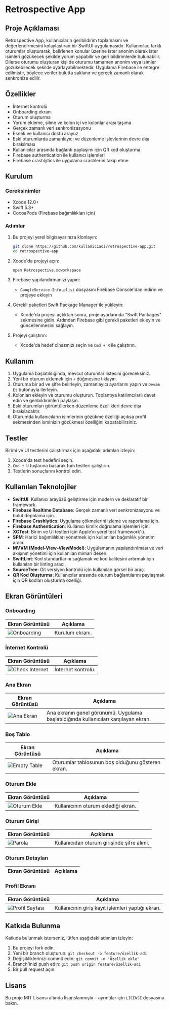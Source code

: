 # Retrospective App

## Proje Açıklaması
Retrospective App, kullanıcıların geribildirim toplamasını ve değerlendirmesini kolaylaştıran bir SwiftUI uygulamasıdır. Kullanıcılar, farklı oturumlar oluşturarak, belirlenen konular üzerine ister anonim olarak ister isimleri gözükecek şekilde yorum yapabilir ve geri bildirimlerde bulunabilir. Dilerse oturumu oluşturan kişi de oturumu tamamen anonim veya isimler gözükebilecek şekilde ayarlayabilmektedir. Uygulama Firebase ile entegre edilmiştir, böylece veriler bulutta saklanır ve gerçek zamanlı olarak senkronize edilir.

## Özellikler
- İnternet kontrolü
- Onboarding ekranı
- Oturum oluşturma
- Yorum ekleme, silme ve kolon içi ve kolonlar arası taşıma
- Gerçek zamanlı veri senkronizasyonu
- Esnek ve kullanıcı dostu arayüz
- Eski oturumlarda zamanlayıcı ve düzenleme işlevlerinin devre dışı bırakılması
- Kullanıcılar arasında bağlantı paylaşımı için QR kod oluşturma
- Firebase authentication ile kullanıcı işlemleri
- Firebase crashlytics ile uygulama crashlerini takip etme

## Kurulum

### Gereksinimler
- Xcode 12.0+ 
- Swift 5.3+
- CocoaPods (Firebase bağımlılıkları için)

### Adımlar
1. Bu projeyi yerel bilgisayarınıza klonlayın:
    ```bash
    git clone https://github.com/kullaniciadi/retrospective-app.git
    cd retrospective-app
    ```

2. Xcode'da projeyi açın:
    ```bash
    open Retrospective.xcworkspace
    ```

3. Firebase yapılandırmanızı yapın:
    - `GoogleService-Info.plist` dosyasını Firebase Console'dan indirin ve projeye ekleyin

4. Gerekli paketleri Swift Package Manager ile yükleyin:
    - Xcode'da projeyi açtıktan sonra, proje ayarlarında "Swift Packages" sekmesine gidin. Ardından Firebase gibi gerekli paketleri ekleyin ve güncellenmesini sağlayın.
    

5. Projeyi çalıştırın:
    - Xcode'da hedef cihazınızı seçin ve `Cmd + R` ile çalıştırın.

## Kullanım
1. Uygulama başlatıldığında, mevcut oturumlar listesini göreceksiniz.
2. Yeni bir oturum eklemek için `+` düğmesine tıklayın.
3. Oturuma bir ad ve şifre belirleyin, zamanlayıcı ayarlarını yapın ve `Devam Et` butonuyla ilerleyin.
4. Kolonları ekleyin ve oturumu oluşturun. Toplantıya katılımcılarlı davet edin ve geribildirimleri paylaşın.
5. Eski oturumları görüntülerken düzenleme özellikleri devre dışı bırakılacaktır.
6. Oturumda kullanıcıların isimlerinin gözükme özelliği açıksa profil sekmesinden isminizin gözükmesi özelliğini kapatabilirsiniz.

## Testler
Birimi ve UI testlerini çalıştırmak için aşağıdaki adımları izleyin:

1. Xcode'da test hedefini seçin.
2. `Cmd + U` tuşlarına basarak tüm testleri çalıştırın.
3. Testlerin sonuçlarını kontrol edin.

## Kullanılan Teknolojiler

- **SwiftUI**: Kullanıcı arayüzü geliştirme için modern ve deklaratif bir framework.
- **Firebase Realtime Database**: Gerçek zamanlı veri senkronizasyonu ve bulut depolama için.
- **Firebase Crashlytics**: Uygulama çökmelerini izleme ve raporlama için.
- **Firebase Authentication**: Kullanıcı kimlik doğrulama işlemleri için.
- **XCTest**: Birim ve UI testleri için Apple’ın yerel test framework'ü.
- **SPM**: Harici bağımlılıkları yönetmek için kullanılan bağımlılık yönetim aracı.
- **MVVM (Model-View-ViewModel)**: Uygulamanın yapılandırılması ve veri akışının yönetimi için kullanılan mimari desen.
- **SwiftLint**: Kod standartlarını sağlamak ve kod kalitesini artırmak için kullanılan bir linting aracı.
- **SourceTree**: Git versiyon kontrolü için kullanılan görsel bir araç.
- **QR Kod Oluşturma**: Kullanıcılar arasında oturum bağlantılarını paylaşmak için QR kodları oluşturma özelliği.

## Ekran Görüntüleri

### Onboarding
| Ekran Görüntüsü  | Açıklama  |
| ---------------- | --------- |
| ![Onboarding](./readmeImages/onboarding.gif) | Kurulum ekranı. |

### İnternet Kontrolü
| Ekran Görüntüsü  | Açıklama  |
| ---------------- | --------- |
| ![Check Internet](./readmeImages/internet.png) | İnternet kontrolü. |

### Ana Ekran
| Ekran Görüntüsü  | Açıklama  |
| ---------------- | --------- |
| ![Ana Ekran](./readmeImages/sessions.png) | Ana ekranın genel görünümü. Uygulama başlatıldığında kullanıcıları karşılayan ekran. |


### Boş Tablo
| Ekran Görüntüsü  | Açıklama  |
| ---------------- | --------- |
| ![Empty Table](./readmeImages/empty.png) | Oturumlar tablosunun boş olduğunu gösteren ekran. |

### Oturum Ekle
| Ekran Görüntüsü  | Açıklama  |
| ---------------- | --------- |
| ![Oturum Ekle](./readmeImages/add-session.gif) | Kullanıcının oturum eklediği ekran. |

### Oturum Girişi
| Ekran Görüntüsü  | Açıklama  |
| ---------------- | --------- |
| ![Parola](./readmeImages/password.gif) | Kullanıcıdan oturum girişinde şifre alımı. |

### Oturum Detayları
| Ekran Görüntüsü  | Açıklama  |
| ---------------- | --------- |

### Profil Ekranı
| Ekran Görüntüsü  | Açıklama  |
| ---------------- | --------- |
| ![Profil Sayfası](./readmeImages/profile.gif) | Kullanıcının giriş kayıt işlemleri yaptığı ekran. |

## Katkıda Bulunma
Katkıda bulunmak isterseniz, lütfen aşağıdaki adımları izleyin:

1. Bu projeyi fork edin.
2. Yeni bir branch oluşturun: `git checkout -b feature/özellik-adi`
3. Değişikliklerinizi commit edin: `git commit -m 'Özellik ekle'`
4. Branch'inizi push edin: `git push origin feature/özellik-adi`
5. Bir pull request açın.

## Lisans
Bu proje MIT Lisansı altında lisanslanmıştır - ayrıntılar için `LICENSE` dosyasına bakın.
